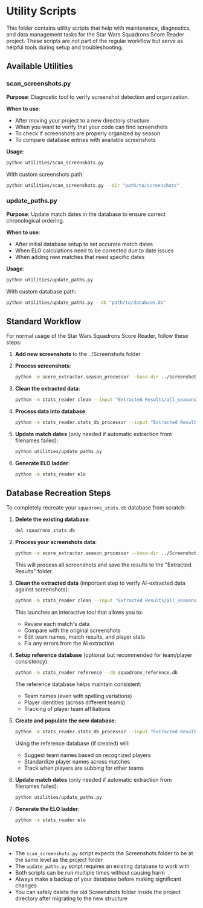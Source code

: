 # Utility Scripts

This folder contains utility scripts that help with maintenance, diagnostics, and data management tasks for the Star Wars Squadrons Score Reader project. These scripts are not part of the regular workflow but serve as helpful tools during setup and troubleshooting.

## Available Utilities

### scan_screenshots.py

**Purpose**: Diagnostic tool to verify screenshot detection and organization.

**When to use**: 
- After moving your project to a new directory structure
- When you want to verify that your code can find screenshots
- To check if screenshots are properly organized by season
- To compare database entries with available screenshots

**Usage**:
```bash
python utilities/scan_screenshots.py
```

With custom screenshots path:
```bash
python utilities/scan_screenshots.py --dir "path/to/screenshots"
```

### update_paths.py

**Purpose**: Update match dates in the database to ensure correct chronological ordering.

**When to use**:
- After initial database setup to set accurate match dates
- When ELO calculations need to be corrected due to date issues
- When adding new matches that need specific dates

**Usage**:
```bash
python utilities/update_paths.py
```

With custom database path:
```bash
python utilities/update_paths.py --db "path/to/database.db"
```

## Standard Workflow

For normal usage of the Star Wars Squadrons Score Reader, follow these steps:

1. **Add new screenshots** to the ../Screenshots folder

2. **Process screenshots**:
   ```bash
   python -m score_extractor.season_processor --base-dir ../Screenshots --output-dir "Extracted Results"
   ```

3. **Clean the extracted data**:
   ```bash
   python -m stats_reader clean --input "Extracted Results/all_seasons_data.json" --output "Extracted Results/all_seasons_data_cleaned.json"
   ```

4. **Process data into database**:
   ```bash
   python -m stats_reader.stats_db_processor --input "Extracted Results/all_seasons_data_cleaned.json" --reference-db squadrons_reference.db
   ```

5. **Update match dates** (only needed if automatic extraction from filenames failed):
   ```bash
   python utilities/update_paths.py
   ```

6. **Generate ELO ladder**:
   ```bash
   python -m stats_reader elo
   ```

## Database Recreation Steps

To completely recreate your `squadrons_stats.db` database from scratch:

1. **Delete the existing database**:
   ```bash
   del squadrons_stats.db
   ```

2. **Process your screenshots data**:
   ```bash
   python -m score_extractor.season_processor --base-dir ../Screenshots --output-dir "Extracted Results"
   ```
   This will process all screenshots and save the results to the "Extracted Results" folder.

3. **Clean the extracted data** (important step to verify AI-extracted data against screenshots):
   ```bash
   python -m stats_reader clean --input "Extracted Results/all_seasons_data.json" --output "Extracted Results/all_seasons_data_cleaned.json"
   ```
   This launches an interactive tool that allows you to:
   - Review each match's data
   - Compare with the original screenshots
   - Edit team names, match results, and player stats
   - Fix any errors from the AI extraction

4. **Setup reference database** (optional but recommended for team/player consistency):
   ```bash
   python -m stats_reader reference --db squadrons_reference.db
   ```
   The reference database helps maintain consistent:
   - Team names (even with spelling variations)
   - Player identities (across different teams)
   - Tracking of player team affiliations

5. **Create and populate the new database**:
   ```bash
   python -m stats_reader.stats_db_processor --input "Extracted Results/all_seasons_data_cleaned.json" --reference-db squadrons_reference.db
   ```
   Using the reference database (if created) will:
   - Suggest team names based on recognized players
   - Standardize player names across matches
   - Track when players are subbing for other teams

6. **Update match dates** (only needed if automatic extraction from filenames failed):
   ```bash
   python utilities/update_paths.py
   ```

7. **Generate the ELO ladder**:
   ```bash
   python -m stats_reader elo
   ```

## Notes

- The `scan_screenshots.py` script expects the Screenshots folder to be at the same level as the project folder
- The `update_paths.py` script requires an existing database to work with
- Both scripts can be run multiple times without causing harm
- Always make a backup of your database before making significant changes
- You can safely delete the old Screenshots folder inside the project directory after migrating to the new structure
